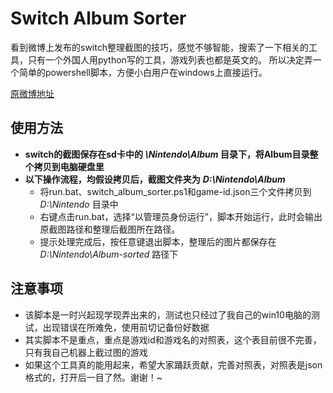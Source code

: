 # Switch Album Sorter
看到微博上发布的switch整理截图的技巧，感觉不够智能，搜索了一下相关的工具，只有一个外国人用python写的工具，游戏列表也都是英文的。
所以决定弄一个简单的powershell脚本，方便小白用户在windows上直接运行。

[原微博地址](https://weibo.com/6048193311/I2TvJtiu0)

## 使用方法
- **switch的截图保存在sd卡中的 *\Nintendo\Album* 目录下，将Album目录整个拷贝到电脑硬盘里**
- **以下操作流程，均假设拷贝后，截图文件夹为** ***D:\Nintendo\Album***
   - 将run.bat、switch_album_sorter.ps1和game-id.json三个文件拷贝到 *D:\Nintendo* 目录中
   - 右键点击run.bat，选择“以管理员身份运行”，脚本开始运行，此时会输出原截图路径和整理后截图所在路径。
   - 提示处理完成后，按任意键退出脚本，整理后的图片都保存在 *D:\Nintendo\Album-sorted* 路径下

## 注意事项
- 该脚本是一时兴起现学现弄出来的，测试也只经过了我自己的win10电脑的测试，出现错误在所难免，使用前切记备份好数据
- 其实脚本不是重点，重点是游戏id和游戏名的对照表，这个表目前很不完善，只有我自己机器上截过图的游戏
- 如果这个工具真的能用起来，希望大家踊跃贡献，完善对照表，对照表是json格式的，打开后一目了然。谢谢！~
